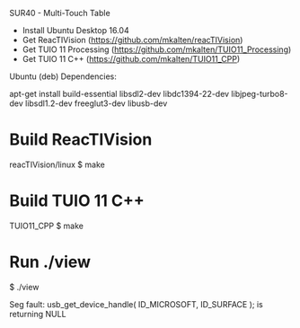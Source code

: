 SUR40 - Multi-Touch Table

- Install Ubuntu Desktop 16.04
- Get ReacTIVision (https://github.com/mkalten/reacTIVision)
- Get TUIO 11 Processing (https://github.com/mkalten/TUIO11_Processing)
- Get TUIO 11 C++ (https://github.com/mkalten/TUIO11_CPP)



Ubuntu (deb) Dependencies:

apt-get install build-essential libsdl2-dev libdc1394-22-dev libjpeg-turbo8-dev libsdl1.2-dev freeglut3-dev libusb-dev

# Build ReacTIVision
reacTIVision/linux $ make

# Build TUIO 11 C++
TUIO11_CPP $ make

# Run ./view
$ ./view

Seg fault:
usb_get_device_handle( ID_MICROSOFT, ID_SURFACE );
is returning NULL


